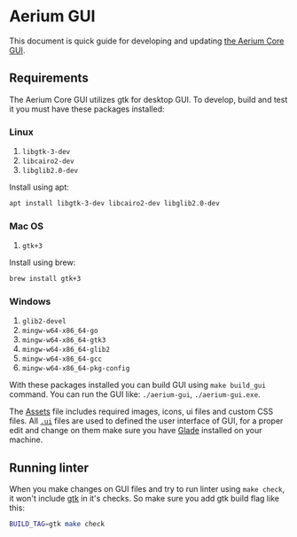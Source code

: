 # Aerium GUI

This document is quick guide for developing and updating [the Aerium Core GUI](../cmd/gtk/).

## Requirements

The Aerium Core GUI utilizes gtk for desktop GUI. To develop, build and test it you must have these packages installed:

### Linux

1. `libgtk-3-dev`
2. `libcairo2-dev`
3. `libglib2.0-dev`

Install using apt:

```bash
apt install libgtk-3-dev libcairo2-dev libglib2.0-dev
```

### Mac OS

1. `gtk+3`

Install using brew:

```bash
brew install gtk+3
```

### Windows

1. `glib2-devel`
2. `mingw-w64-x86_64-go`
3. `mingw-w64-x86_64-gtk3`
4. `mingw-w64-x86_64-glib2`
5. `mingw-w64-x86_64-gcc`
6. `mingw-w64-x86_64-pkg-config`


With these packages installed you can build GUI using `make build_gui` command. You can run the GUI like: `./aerium-gui`, `./aerium-gui.exe`.


The [Assets](../cmd/gtk/assets/) file includes required images, icons, ui files and custom CSS files. All [`.ui`](../cmd/gtk/assets/ui/) files are used to defined the user interface of GUI, for a proper edit and change on them make sure you have [Glade](https://gitlab.gnome.org/GNOME/glade) installed on your machine.

## Running linter

When you make changes on GUI files and try to run linter using `make check`, it won't include [gtk](../cmd/gtk/) in it's checks. So make sure you add gtk build flag like this:

```bash
BUILD_TAG=gtk make check
```
